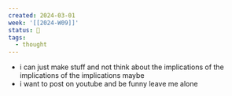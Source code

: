 ```yaml
---
created: 2024-03-01
week: '[[2024-W09]]'
status: 🔴
tags:
  - thought
---
```

- i can just make stuff and not think about the implications of the implications of the implications maybe
- i want to post on youtube and be funny leave me alone